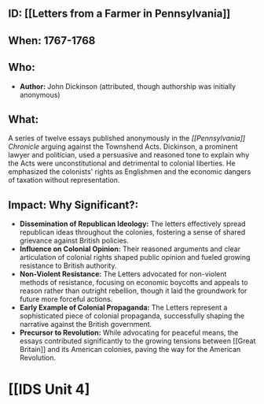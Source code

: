 ## ID: [[Letters from a Farmer in Pennsylvania]] 
## When: 1767-1768

## Who: 
* **Author:** John Dickinson (attributed, though authorship was initially anonymous)

## What: 
A series of twelve essays published anonymously in the *[[Pennsylvania]] Chronicle* arguing against the Townshend Acts.  Dickinson, a prominent lawyer and politician, used a persuasive and reasoned tone to explain why the Acts were unconstitutional and detrimental to colonial liberties. He emphasized the colonists' rights as Englishmen and the economic dangers of taxation without representation.

## Impact: Why Significant?: 
* **Dissemination of Republican Ideology:** The letters effectively spread republican ideas throughout the colonies, fostering a sense of shared grievance against British policies.
* **Influence on Colonial Opinion:**  Their reasoned arguments and clear articulation of colonial rights shaped public opinion and fueled growing resistance to British authority.
* **Non-Violent Resistance:**  The Letters advocated for non-violent methods of resistance, focusing on economic boycotts and appeals to reason rather than outright rebellion, though it laid the groundwork for future more forceful actions.
* **Early Example of Colonial Propaganda:** The Letters represent a sophisticated piece of colonial propaganda, successfully shaping the narrative against the British government.
* **Precursor to Revolution:** While advocating for peaceful means, the essays contributed significantly to the growing tensions between [[Great Britain]] and its American colonies, paving the way for the American Revolution.


# [[IDS Unit 4]

